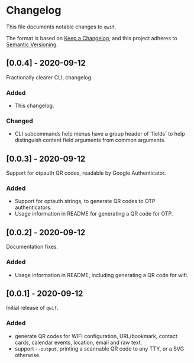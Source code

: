 Changelog
==========

This file documents notable changes to `qwif`.

The format is based on [Keep a Changelog](https://keepachangelog.com/en/1.0.0/),
and this project adheres to [Semantic Versioning](https://semver.org/spec/v2.0.0.html).

[0.0.4] - 2020-09-12
---------------------

Fractionally clearer CLI, changelog.

### Added

* This changelog.

### Changed

* CLI subcommands help menus have a group header of 'fields' to help distinguish
  content field arguments from common arguments.


[0.0.3] - 2020-09-12
---------------------

Support for otpauth QR codes, readable by Google Authenticator.

### Added

* Support for optauth strings, to generate QR codes to OTP authenticators.
* Usage information in README for generating a QR code for OTP.


[0.0.2] - 2020-09-12
---------------------

Documentation fixes.

### Added

* Usage information in README, including generating a QR code for wifi.

[0.0.1] - 2020-09-12
---------------------

Initial release of `qwif`.

### Added

* generate QR codes for WIFI configuration, URL/bookmark, contact cards,
  calendar events, location, email and raw text.
* support `--output`, printing a scannable QR code to any TTY, or a SVG
  otherwise.
